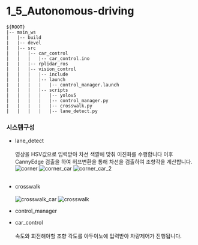 # 1_5_Autonomous-driving
```  
${ROOT}  
|-- main_ws
|   |-- build
|   |-- devel
|   |-- src
|   |   |-- car_control
|   |   |   |-- car_control.ino
|   |   |-- rplidar_ros
|   |   |-- vision_control
|   |   |   |-- include
|   |   |   |-- launch
|   |   |   |   |-- control_manager.launch
|   |   |   |-- scripts
|   |   |   |   |-- yolov5
|   |   |   |   |-- control_manager.py
|   |   |   |   |-- crosswalk.py
|   |   |   |   |-- lane_detect.py
```  

### **시스템구성**
* lane_detect<br/><br/>
  영상을 HSV값으로 입력받아 차선 색깔에 맞춰 이진화를 수행합니다 이후 CannyEdge 검출을 하여 허프변환을 통해 차선을 검출하여 조향각을 계산합니다.
![corner](https://github.com/user-attachments/assets/b60fbfa3-19ae-44d1-b356-1e43c62b72bb)
![corner_car](https://github.com/user-attachments/assets/e47474e8-4d9f-457a-be03-36fc9e5626a0)
![corner_car_2](https://github.com/user-attachments/assets/db806a82-9a8e-496d-b097-b1e1c86c8aa5)
<br/><br/>
* crosswalk<br/><br/>
![crosswalk_car](https://github.com/user-attachments/assets/934a6ca3-5cdd-45b0-a8b3-636f9b35682c)
![crosswalk](https://github.com/user-attachments/assets/351b5768-9822-40c2-b23f-ddae6693ef13)
* control_manager

* car_control<br/><br/>속도와 회전해야할 조향 각도를 아두이노에 입력받아 차량제어가 진행됩니다.
